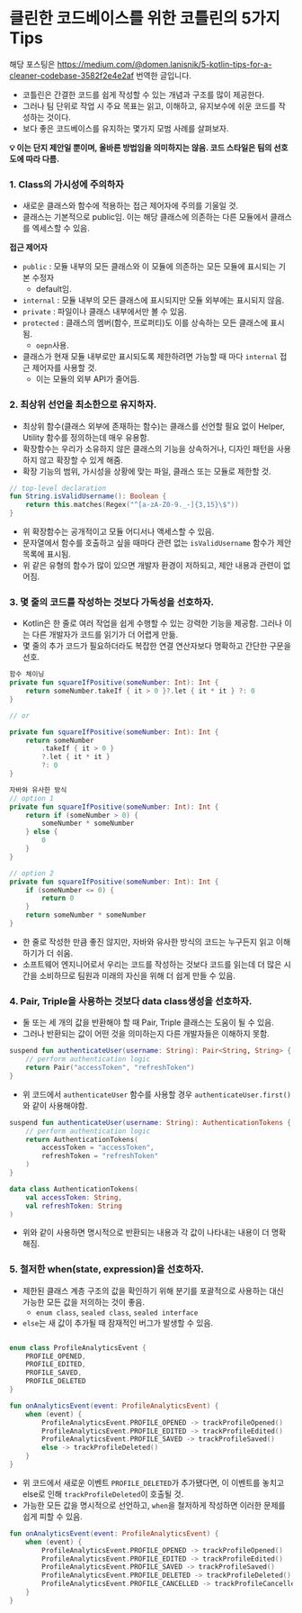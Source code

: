 # 클린한 코드베이스를 위한 코틀린의 5가지 Tips
해당 포스팅은 https://medium.com/@domen.lanisnik/5-kotlin-tips-for-a-cleaner-codebase-3582f2e4e2af 번역한 글입니다.

- 코틀린은 간결한 코드를 쉽게 작성할 수 있는 개념과 구조를 많이 제공한다.
- 그러나 팀 단위로 작업 시 주요 목표는 읽고, 이해하고, 유지보수에 쉬운 코드를 작성하는 것이다.
- 보다 좋은 코드베이스를 유지하는 몇가지 모범 사례를 살펴보자.


**💡 이는 단지 제안일 뿐이며, 올바른 방법임을 의미하지는 않음. 코드 스타일은 팀의 선호도에 따라 다름.**

### 1. Class의 가시성에 주의하자
- 새로운 클래스와 함수에 적용하는 접근 제어자에 주의를 기울일 것.
- 클래스는 기본적으로 public임. 이는 해당 클래스에 의존하는 다른 모듈에서 클래스를 엑세스할 수 있음.

**접근 제어자**
- `public` : 모듈 내부의 모든 클래스와 이 모듈에 의존하는 모든 모듈에 표시되는 기본 수정자
  - default임.
- `internal` : 모듈 내부의 모든 클래스에 표시되지만 모듈 외부에는 표시되지 않음.
- `private` : 파일이나 클래스 내부에서만 볼 수 있음.
- `protected` : 클래스의 멤버(함수, 프로퍼티)도 이를 상속하는 모든 클래스에 표시됨.
  - `oepn`사용.
- 클래스가 현재 모듈 내부로만 표시되도록 제한하려면 가능할 때 마다 `internal` 접근 제어자를 사용할 것.
  - 이는 모듈의 외부 API가 줄어듬.

### 2. 최상위 선언을 최소한으로 유지하자.
- 최상위 함수(클래스 외부에 존재하는 함수)는 클래스를 선언할 필요 없이 Helper, Utility 함수를 정의하는데 매우 유용함.
- 확장함수는 우리가 소유하지 않은 클래스의 기능을 상속하거나, 디자인 패턴을 사용하지 않고 확장할 수 있게 해줌.
- 확장 기능의 범위, 가시성을 상황에 맞는 파일, 클래스 또는 모듈로 제한할 것.

```kotlin
// top-level declaration
fun String.isValidUsername(): Boolean {
    return this.matches(Regex("^[a-zA-Z0-9._-]{3,15}\$"))
}
```
- 위 확장함수는 공개적이고 모듈 어디서나 액세스할 수 있음.
- 문자열에서 함수를 호출하고 싶을 때마다 관련 없는 `isValidUsername` 함수가 제안 목록에 표시됨.
- 위 같은 유형의 함수가 많이 있으면 개발자 환경이 저하되고, 제안 내용과 관련이 없어짐.

### 3. 몇 줄의 코드를 작성하는 것보다 가독성을 선호하자.
- Kotlin은 한 줄로 여러 작업을 쉽게 수행할 수 있는 강력한 기능을 제공함. 그러나 이는 다른 개발자가 코드를 읽기가 더 어렵게 만듦.
- 몇 줄의 추가 코드가 필요하더라도 복잡한 연결 연산자보다 명확하고 간단한 구문을 선호.

```kotlin
함수 체이닝
private fun squareIfPositive(someNumber: Int): Int {
    return someNumber.takeIf { it > 0 }?.let { it * it } ?: 0
}

// or

private fun squareIfPositive(someNumber: Int): Int {
    return someNumber
        .takeIf { it > 0 }
        ?.let { it * it }
        ?: 0
}
```

```kotlin
자바와 유사한 방식
// option 1
private fun squareIfPositive(someNumber: Int): Int {
    return if (someNumber > 0) {
        someNumber * someNumber
    } else {
        0
    }
}

// option 2
private fun squareIfPositive(someNumber: Int): Int {
    if (someNumber <= 0) {
        return 0
    }
    return someNumber * someNumber
}

```
- 한 줄로 작성한 만큼 좋진 않지만, 자바와 유사한 방식의 코드는 누구든지 읽고 이해하기가 더 쉬움.
- 소프트웨어 엔지니어로서 우리는 코드를 작성하는 것보다 코드를 읽는데 더 많은 시간을 소비하므로 팀원과 미래의 자신을 위해 더 쉽게 만들 수 있음.

### 4. Pair, Triple을 사용하는 것보다 data class생성을 선호하자.
- 둘 또는 세 개의 값을 반환해야 할 때 Pair, Triple 클래스는 도움이 될 수 있음.
- 그러나 반환되는 값이 어떤 것을 의미하는지 다른 개발자들은 이해하지 못함.
```kotlin
suspend fun authenticateUser(username: String): Pair<String, String> {
    // perform authentication logic
    return Pair("accessToken", "refreshToken")
}
```
- 위 코드에서 `authenticateUser` 함수를 사용할 경우 `authenticateUser.first()`와 같이 사용해야함.

```kotlin
suspend fun authenticateUser(username: String): AuthenticationTokens {
    // perform authentication logic
    return AuthenticationTokens(
        accessToken = "accessToken",
        refreshToken = "refreshToken"
    )
}

data class AuthenticationTokens(
    val accessToken: String,
    val refreshToken: String
)
```
- 위와 같이 사용하면 명시적으로 반환되는 내용과 각 값이 나타내는 내용이 더 명확해짐.

### 5. 철저한 when(state, expression)을 선호하자.
- 제한된 클래스 계층 구조의 값을 확인하기 위해 분기를 포괄적으로 사용하는 대신 가능한 모든 값을 저의하는 것이 좋음.
  - `enum class`, `sealed class`, `sealed interface`
- `else`는 새 값이 추가될 때 잠재적인 버그가 발생할 수 있음.

```kotlin

enum class ProfileAnalyticsEvent {
    PROFILE_OPENED,
    PROFILE_EDITED,
    PROFILE_SAVED,
    PROFILE_DELETED
}

fun onAnalyticsEvent(event: ProfileAnalyticsEvent) {
    when (event) {
        ProfileAnalyticsEvent.PROFILE_OPENED -> trackProfileOpened()
        ProfileAnalyticsEvent.PROFILE_EDITED -> trackProfileEdited()
        ProfileAnalyticsEvent.PROFILE_SAVED -> trackProfileSaved()
        else -> trackProfileDeleted()
    }
}
```
- 위 코드에서 새로운 이벤트 `PROFILE_DELETED`가 추가됐다면, 이 이벤트를 놓치고 else로 인해 `trackProfileDeleted`이 호출될 것.
- 가능한 모든 값을 명시적으로 선언하고, `when`을 철저하게 작성하면 이러한 문제를 쉽게 피할 수 있음.

```kotlin
fun onAnalyticsEvent(event: ProfileAnalyticsEvent) {
    when (event) {
        ProfileAnalyticsEvent.PROFILE_OPENED -> trackProfileOpened()
        ProfileAnalyticsEvent.PROFILE_EDITED -> trackProfileEdited()
        ProfileAnalyticsEvent.PROFILE_SAVED -> trackProfileSaved()
        ProfileAnalyticsEvent.PROFILE_DELETED -> trackProfileDeleted()
        ProfileAnalyticsEvent.PROFILE_CANCELLED -> trackProfileCancelled()
    }
}
```
